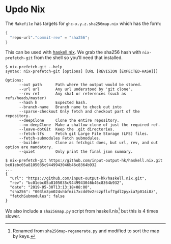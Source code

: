 # Updo Nix

The `Makefile` has targets for `ghc-x.y.z.sha256map.nix` which has the form:

```nix
{
  "repo-url"."commit-rev" = "sha256";
}
```

This can be used with [haskell.nix][haskell-nix].  We grab the sha256 hash with
`nix-prefetch-git` from the shell so you'll need that installed.

[haskell-nix]: https://input-output-hk.github.io/haskell.nix/tutorials/source-repository-hashes.html#avoiding-modifying-cabalproject-and-stackyaml

```
$ nix-prefetch-git --help
syntax: nix-prefetch-git [options] [URL [REVISION [EXPECTED-HASH]]]

Options:
      --out path      Path where the output would be stored.
      --url url       Any url understood by 'git clone'.
      --rev ref       Any sha1 or references (such as refs/heads/master)
      --hash h        Expected hash.
      --branch-name   Branch name to check out into
      --sparse-checkout Only fetch and checkout part of the repository.
      --deepClone     Clone the entire repository.
      --no-deepClone  Make a shallow clone of just the required ref.
      --leave-dotGit  Keep the .git directories.
      --fetch-lfs     Fetch git Large File Storage (LFS) files.
      --fetch-submodules Fetch submodules.
      --builder       Clone as fetchgit does, but url, rev, and out option are mandatory.
      --quiet         Only print the final json summary.
```

```
$ nix-prefetch-git https://github.com/input-output-hk/haskell.nix.git bc01ebc05a8105035c9449943046b46c8364b932
...
{
  "url": "https://github.com/input-output-hk/haskell.nix.git",
  "rev": "bc01ebc05a8105035c9449943046b46c8364b932",
  "date": "2019-05-30T13:13:18+08:00",
  "sha256": "003lm3pm024vhbfmii7xcdd9v2rczpflxf7gdl2pyxia7p014i8z",
  "fetchSubmodules": false
}
```

We also include a `sha256map.py` script from haskell.nix[^sorted] but this is 4
times slower.

[^sorted]: Renamed from `sha256map-regenerate.py` and modified to sort the map by keys.